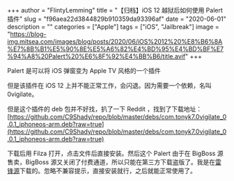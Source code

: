 +++
author = "FlintyLemming"
title = "【归档】iOS 12 越狱后如何使用 Palert 插件"
slug = "f96aea22d3844829b910359da93396af"
date = "2020-06-01"
description = ""
categories = ["Apple"]
tags = ["iOS", "Jailbreak"]
image = "https://blog-img.mitsea.com/images/blog/posts/2020/06/iOS%2012%20%E8%B6%8A%E7%8B%B1%E5%90%8E%E5%A6%82%E4%BD%95%E4%BD%BF%E7%94%A8%20Palert%20%E6%8F%92%E4%BB%B6/title.avif"
+++

Palert 是可以将 iOS 弹窗变为 Apple TV 风格的一个插件

但是该插件在 iOS 12 上并不能正常工作，会闪退。因为需要一个依赖，名叫 0vigilate。

但是这个插件的 deb 包并不好找，扒了一下 Reddit ，找到了下载地址：[https://github.com/C9Shady/repo/blob/master/debs/com.tonyk7.0vigilate_0.0.1_iphoneos-arm.deb?raw=true](https://github.com/C9Shady/repo/blob/master/debs/com.tonyk7.0vigilate_0.0.1_iphoneos-arm.deb?raw=true)

下载后用 Filza 打开，点击文件后直接安装。然后这个 Palert 由于在 BigBoss 源售卖，BigBoss 源又关闭了付费通道，所以只能在第三方下载盗版了。我是在[雷锋源](http://apt.cydia.com/)下载的。忽略不兼容提示，直接安装就行，之后就能正常使用了。